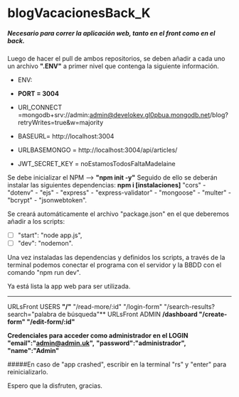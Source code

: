 # blogVacacionesBack_K
##### Necesario para correr la aplicación web, tanto en el front como en el back.

Luego de hacer el pull de ambos repositorios, se deben añadir a cada uno un archivo **".ENV"** a primer nivel que contenga la siguiente información.

+ ENV:
+ **PORT = 3004**

+ URI_CONNECT =mongodb+srv://admin:admin@develokev.gl0pbua.mongodb.net/blog?retryWrites=true&w=majority

+ BASEURL= http://localhost:3004

+ URLBASEMONGO = http://localhost:3004/api/articles/

+ JWT_SECRET_KEY =  noEstamosTodosFaltaMadelaine

Se debe inicializar el NPM --> **"npm init -y"**
Seguido de ello se deberán instalar las siguientes dependencias: **npm i [instalaciones]**
"cors" - "dotenv" - "ejs" - "express" - "express-validator" - "mongoose" - "multer" - "bcrypt" - "jsonwebtoken".

Se creará automáticamente el archivo "package.json" en el que deberemos añadir a los scripts:
- [ ] "start": "node app.js",
- [ ] "dev": "nodemon".

Una vez instaladas las dependencias y definidos los scripts, a través de la terminal podemos conectar el programa con el servidor y la BBDD con el comando "npm run dev".

Ya está lista la app web para ser utilizada.

***
URLsFront USERS
**"/"**
"/read-more/:id"
"/login-form"
"/search-results?search="palabra de búsqueda"**
URLsFront ADMIN
**/dashboard
"/create-form"
"/edit-form/:id"**

**Credenciales para acceder como administrador en el LOGIN**
        **"email":"admin@admin.uk",**
        **"password":"administrador",**
        **"name":"Admin"**

#####En caso de "app crashed", escribir en la terminal "rs" y "enter" para reinicializarlo.

Espero que la disfruten, gracias.

